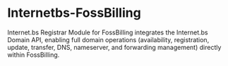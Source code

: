 # Internetbs-FossBilling
Internet.bs Registrar Module for FossBilling integrates the Internet.bs Domain API, enabling full domain operations (availability, registration, update, transfer, DNS, nameserver, and forwarding management) directly within FossBilling.

